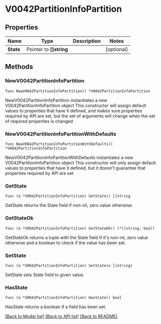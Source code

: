 # V0042PartitionInfoPartition

## Properties

Name | Type | Description | Notes
------------ | ------------- | ------------- | -------------
**State** | Pointer to **[]string** |  | [optional] 

## Methods

### NewV0042PartitionInfoPartition

`func NewV0042PartitionInfoPartition() *V0042PartitionInfoPartition`

NewV0042PartitionInfoPartition instantiates a new V0042PartitionInfoPartition object
This constructor will assign default values to properties that have it defined,
and makes sure properties required by API are set, but the set of arguments
will change when the set of required properties is changed

### NewV0042PartitionInfoPartitionWithDefaults

`func NewV0042PartitionInfoPartitionWithDefaults() *V0042PartitionInfoPartition`

NewV0042PartitionInfoPartitionWithDefaults instantiates a new V0042PartitionInfoPartition object
This constructor will only assign default values to properties that have it defined,
but it doesn't guarantee that properties required by API are set

### GetState

`func (o *V0042PartitionInfoPartition) GetState() []string`

GetState returns the State field if non-nil, zero value otherwise.

### GetStateOk

`func (o *V0042PartitionInfoPartition) GetStateOk() (*[]string, bool)`

GetStateOk returns a tuple with the State field if it's non-nil, zero value otherwise
and a boolean to check if the value has been set.

### SetState

`func (o *V0042PartitionInfoPartition) SetState(v []string)`

SetState sets State field to given value.

### HasState

`func (o *V0042PartitionInfoPartition) HasState() bool`

HasState returns a boolean if a field has been set.


[[Back to Model list]](../README.md#documentation-for-models) [[Back to API list]](../README.md#documentation-for-api-endpoints) [[Back to README]](../README.md)


